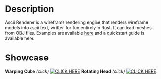 # Description
Ascii Renderer is a wireframe rendering engine that renders wireframe models into ascii text, written for fun entirely in Rust. It can load meshes from OBJ files. Examples are available [here](https://github.com/EvanCMcPheron/ascii_renderer/tree/main/examples) and a quickstart guide is available [here](https://github.com/EvanCMcPheron/ascii_renderer/blob/main/tutorial.md).

# Showcase
**Warping Cube** *(click)*
[![CLICK HERE](https://i.imgur.com/wpAzShS.png)](https://youtu.be/EwfP0co8Lkg)
**Rotating Head** *(click)*
[![CLICK HERE](https://i.imgur.com/loXsRC2.png)](https://youtu.be/zz09hR0w-mY)